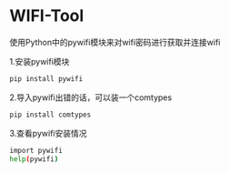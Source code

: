 # WIFI-Tool

使用Python中的pywifi模块来对wifi密码进行获取并连接wifi

1.安装pywifi模块

```bash
pip install pywifi
```
2.导入pywifi出错的话，可以装一个comtypes

```bash
pip install comtypes
```
3.查看pywifi安装情况
```bash
import pywifi
help(pywifi)
```
